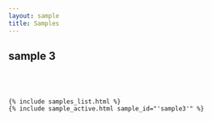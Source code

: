 ```yaml
---
layout: sample
title: Samples
---
```

<div id="wrapper">
<div id="content_area">
<div id="content_body">
<h2>sample 3</h2>
<div align="center" style="padding:20px;">
</div>
</div>
</div>

    {% include samples_list.html %}
    {% include sample_active.html sample_id="'sample3'" %}

</div>
